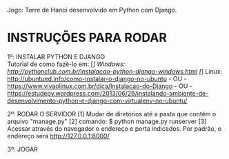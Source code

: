 Jogo: Torre de Hanoi desenvolvido em Python com Django.

<h1>INSTRUÇÕES PARA RODAR</h1>

1º: INSTALAR PYTHON E DJANGO <br/>
Tutorial de como fazê-lo em:
    [*] Windows: http://pythonclub.com.br/instalacao-python-django-windows.html
    [*] Linux: http://ubuntued.info/como-instalar-o-django-no-ubuntu
        - OU - https://www.vivaolinux.com.br/dica/Instalacao-do-Django
        - OU - https://estudepy.wordpress.com/2013/06/26/instalando-ambiente-de-desenvolvimento-python-e-django-com-virtualenv-no-ubuntu/

2º: RODAR O SERVIDOR
[1] Mudar de diretórios até a pasta que contém o arquivo "manage.py"
[2] comando: $ python manage.py runserver
[3] Acessar através do navegador o endereço e porta indicados. Por padrão, o endereço
    será http://127.0.0.1:8000/

3º: JOGAR
